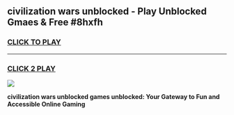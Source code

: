 
## civilization wars unblocked - Play Unblocked Gmaes & Free #8hxfh
<h3>
<a href="https://news.freeplayer.one?title=civilization_wars_unblocked&ref=03M">CLICK TO PLAY</a></h3>
<hr>

<h3>
<a href="https://news.freeplayer.one?title=civilization_wars_unblocked&ref=03M">CLICK 2 PLAY</a>
  
</h3>

<a href="https://news.freeplayer.one?title=civilization_wars_unblocked&ref=03M"><img src="https://clearcache.store/games.png"></a>


**civilization wars unblocked games unblocked: Your Gateway to Fun and Accessible Online Gaming**
